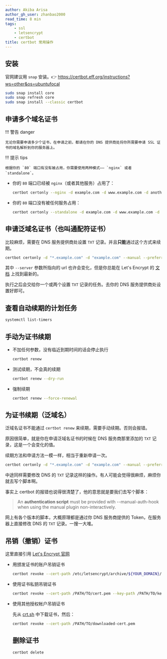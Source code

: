 ```yaml
---
author: Akiba Arisa
author_gh_user: zhanbao2000
read_time: 8 min
tags:
    - ssl
    - letsencrypt
    - certbot
title: certbot 常用操作
---
```


## 安装

官网建议用 `snap` 安装。👉 https://certbot.eff.org/instructions?ws=other&os=ubuntufocal

```bash
sudo snap install core
sudo snap refresh core
sudo snap install --classic certbot
```

## 申请多个域名证书

!!! 警告 danger

    无论你需要申请多少个证书，在申请之前，都请在你的 DNS 提供商处将你所需要申请 SSL 证书的域名解析到你的服务器上。
 
!!! 提示 tips

    根据你的 `80` 端口有没有被占用，你需要使用两种模式—— `nginx` 或者 `standalone`。

 - 你的 `80` 端口已经被 `nginx`（或者其他服务）占用了：

    ```bash
    certbot certonly --nginx -d example.com -d www.example.com -d another.example.com
    ```

 - 你的 `80` 端口没有被任何服务占用：

    ```bash
    certbot certonly --standalone -d example.com -d www.example.com -d another.example.com
    ```

## 申请泛域名证书（也叫通配符证书）

比较麻烦，需要在 DNS 服务提供商处设置 `TXT` 记录。并且**只能**通过这个方式来续期。

```bash
certbot certonly -d "*.example.com" -d "example.com" --manual --preferred-challenges dns --server https://acme-v02.api.letsencrypt.org/directory
```

其中 `--server` 参数所指向的 url 也许会变化，但是你总能在 Let's Encrypt 的 [文档](https://letsencrypt.org/docs/staging-environment/) 上找到最新的。

执行之后会交给你一个或两个设置 `TXT` 记录的任务。去你的 DNS 服务提供商处设置好即可。

## 查看自动续期的计划任务

```bash
systemctl list-timers
```

## 手动为证书续期

 - 不加任何参数，没有临近到期时间的话会停止执行

    ```bash
    certbot renew
    ```

 - 测试续期，不会真的续期

    ```bash
    certbot renew --dry-run
    ```

 - 强制续期

    ```bash
    certbot renew --force-renewal
    ```

## 为证书续期（泛域名）

泛域名证书不能通过 `certbot renew` 来续期，需要手动续期。否则会报错。

原因很简单，就是你在申请泛域名证书的时候在 DNS 服务商那里添加的 `TXT` 记录，这是一个会变化的值。

续期方法和申请方法一模一样，相当于重新申请一次。

```bash
certbot certonly -d "*.example.com" -d "example.com" --manual --preferred-challenges dns --server https://acme-v02.api.letsencrypt.org/directory
```

中途同样需要修改 DNS 的 `TXT` 记录这样的操作。有人可能会觉得很麻烦，麻烦你就去写个脚本啊。

事实上 certbot 的报错也说得很清楚了，他的意思就是要我们去写个脚本：

 > An **authentication script** must be provided with --manual-auth-hook when using the manual plugin non-interactively.

网上有各个版本的脚本，大概原理都是通过你 DNS 服务商提供的 Token，在服务器上直接修改 DNS 的 `TXT` 记录。一搜一大堆。

## 吊销（撤销）证书

这里直接引用 [Let's Encrypt 官网](https://letsencrypt.org/zh-cn/docs/revoking/)

 - 用颁发证书的账户吊销证书

    ```bash
    certbot revoke --cert-path /etc/letsencrypt/archive/${YOUR_DOMAIN}/cert1.pem
    ```

 - 使用证书私钥吊销证书

    ```bash
    certbot revoke --cert-path /PATH/TO/cert.pem --key-path /PATH/TO/key.pem
    ```

 - 使用其他授权帐户吊销证书

    先从 [crt.sh](https://crt.sh/) 中下载证书，然后：
    
    ```bash
    certbot revoke --cert-path /PATH/TO/downloaded-cert.pem
    ```
    
    ## 删除证书
    
    ```bash
    certbot delete 
    ```
